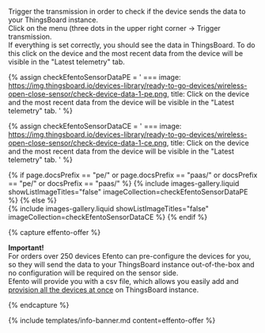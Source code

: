 Trigger the transmission in order to check if the device sends the data to your ThingsBoard instance.  
Click on the menu (three dots in the upper right corner -> Trigger transmission.  
If everything is set correctly, you should see the data in ThingsBoard. To do this click on the device and the most recent data from the device will be visible in the "Latest telemetry" tab.

{% assign checkEfentoSensorDataPE = '
    ===
        image: https://img.thingsboard.io/devices-library/ready-to-go-devices/wireless-open-close-sensor/check-device-data-1-pe.png,
        title: Click on the device and the most recent data from the device will be visible in the "Latest telemetry" tab.
'
%}

{% assign checkEfentoSensorDataCE = '
    ===
        image: https://img.thingsboard.io/devices-library/ready-to-go-devices/wireless-open-close-sensor/check-device-data-1-ce.png,
        title: Click on the device and the most recent data from the device will be visible in the "Latest telemetry" tab.
'
%}

{% if page.docsPrefix == "pe/" or page.docsPrefix == "paas/" or docsPrefix == "pe/" or docsPrefix == "paas/" %}
{% include images-gallery.liquid showListImageTitles="false" imageCollection=checkEfentoSensorDataPE %}
{% else %}  
{% include images-gallery.liquid showListImageTitles="false" imageCollection=checkEfentoSensorDataCE %}
{% endif %}

{% capture effento-offer %}

**Important!**  
For orders over 250 devices Efento can pre-configure the devices for you, so they will send the data to your ThingsBoard instance out-of-the-box and no configuration will be required on the sensor side.  
Efento will provide you with a csv file, which allows you easily add and [provision all the devices at once](/docs/{{page.docsPrefix}}user-guide/bulk-provisioning/) on ThingsBoard instance.  

{% endcapture %}

{% include templates/info-banner.md content=effento-offer %}
